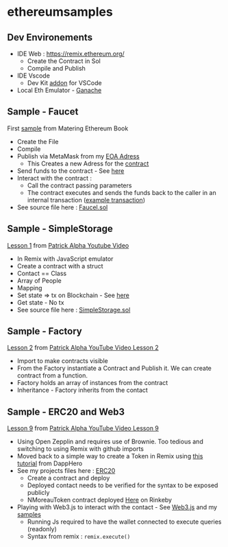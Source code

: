 # ethereumsamples

## Dev Environements 
- IDE Web : https://remix.ethereum.org/
  - Create the Contract in Sol
  - Compile and Publish
- IDE Vscode 
  -  Dev Kit [addon](https://marketplace.visualstudio.com/items?itemName=AzBlockchain.azure-blockchain
  ) for VSCode 
- Local Eth Emulator - [Ganache](https://www.trufflesuite.com/ganache)

## Sample - Faucet

First [sample](https://github.com/ethereumbook/ethereumbook/tree/develop/code/Solidity) from Matering Ethereum Book 
- Create the File
- Compile 
- Publish via MetaMask from my [EOA Adress](https://ropsten.etherscan.io/address/0x58a8a0c811c21d7a87a27e44df84336208af8e80)
  - This Creates a new Adress for the [contract](https://ropsten.etherscan.io/address/0x92dbe5d3b2b881a3286ac9ef933baa681ac053ba)
- Send funds to the contract - See [here](https://ropsten.etherscan.io/tx/0x755969dcf23e0364ef375209692aa74acc0fe5dae1cda1bab8c5c8306bb8072d)
- Interact with the contract :  
  - Call the contract passing parameters
  - The contract executes and sends the funds back to the caller in an internal transaction ([example transaction](https://ropsten.etherscan.io/tx/0xb0d9f485140667b0b2f7ce4eb1bbcffced3b1c645a8f0e93790dbbfcdb6acce0))
- See source file here : [Faucel.sol](./SimpleStorage/../Faucet/faucet.sol)

## Sample - SimpleStorage
[Lesson 1](https://github.com/smartcontractkit/full-blockchain-solidity-course-py#lesson-1-welcome-to-remix-simple-storage) from [Patrick Alpha Youtube Video](https://youtu.be/M576WGiDBdQ?t=5368)
- In Remix with JavaScript emulator
- Create a contract with a struct
- Contact == Class
- Array of People
- Mapping 
- Set state => tx on Blockchain - See [here](https://rinkeby.etherscan.io/address/0xff21db2a4aef454b79c4ff772c546d97b466ef84)
- Get state - No tx
- See source file here : [SimpleStorage.sol](./SimpleStorage/SimpleStorage.sol)

## Sample - Factory
[Lesson 2](https://github.com/smartcontractkit/full-blockchain-solidity-course-py#lesson-2-storage-factory) from [Patrick Alpha YouTube Video Lesson 2](https://youtu.be/M576WGiDBdQ?t=7770)
- Import to make contracts visible
- From the Factory instantiate a Contract and Publish it. We can create contract from a function.
- Factory holds an array of instances from the contract
- Inheritance - Factory inherits from the contact

## Sample - ERC20 and Web3
[Lesson 9](https://github.com/smartcontractkit/full-blockchain-solidity-course-py#lesson-9-erc20s-eips-and-token-standards) from [Patrick Alpha YouTube Video Lesson 9](https://youtu.be/M576WGiDBdQ?t=30225)
- Using Open Zepplin and requires use of Brownie. Too tedious and switching to using Remix with github imports
- Moved back to a simple way to create a Token in Remix using [this tutorial](https://www.youtube.com/watch?v=E0guSeAlJFk) from DappHero
- See my projects files here : [ERC20](./ERC20/)
  - Create a contract and deploy
  - Deployed contact needs to be verified for the syntax to be exposed publicly
  - NMoreauToken contract deployed [Here](https://rinkeby.etherscan.io/address/0x1f7b45feeb114db4064133320739c51f25984cbf) on Rinkeby
- Playing with Web3.js to interact with the contact - See [Web3.js](https://web3js.readthedocs.io/en/v1.5.2/) and my [samples](./Web3/)
  - Running Js required to have the wallet connected to execute queries (readonly)
  - Syntax from remix : ```remix.execute()```